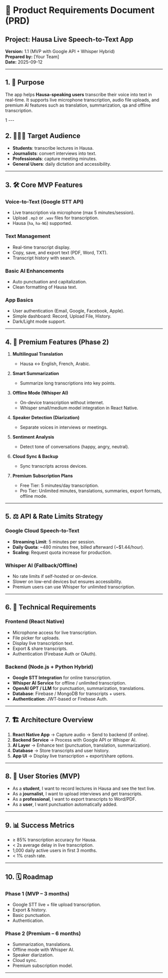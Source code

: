 # 📄 Product Requirements Document (PRD)  
## Project: Hausa Live Speech-to-Text App  
**Version:** 1.1 (MVP with Google API + Whisper Hybrid)  
**Prepared by:** [Your Team]  
**Date:** 2025-09-12  

---

## 1. 🎯 Purpose  
The app helps **Hausa-speaking users** transcribe their voice into text in real-time. It supports live microphone transcription, audio file uploads, and premium AI features such as translation, summarization, qa and offline transcription.  

1 ---

## 2. 🧑‍🤝‍🧑 Target Audience  
- **Students**: transcribe lectures in Hausa.  
- **Journalists**: convert interviews into text.  
- **Professionals**: capture meeting minutes.  
- **General Users**: daily dictation and accessibility.  

---

## 3. 🛠️ Core MVP Features  
### **Voice-to-Text (Google STT API)**  
- Live transcription via microphone (max 5 minutes/session).  
- Upload `.mp3` or `.wav` files for transcription.  
- Hausa (`ha`, `ha-NG`) supported.  

### **Text Management**  
- Real-time transcript display.  
- Copy, save, and export text (PDF, Word, TXT).  
- Transcript history with search.  

### **Basic AI Enhancements**  
- Auto punctuation and capitalization.  
- Clean formatting of Hausa text.  

### **App Basics**  
- User authentication (Email, Google, Facebook, Apple).  
- Simple dashboard: Record, Upload File, History.  
- Dark/Light mode support.  

---

## 4. 🚀 Premium Features (Phase 2)  
1. **Multilingual Translation**  
   - Hausa ↔ English, French, Arabic.  

2. **Smart Summarization**  
   - Summarize long transcriptions into key points.  

3. **Offline Mode (Whisper AI)**  
   - On-device transcription without internet.  
   - Whisper small/medium model integration in React Native.  

4. **Speaker Detection (Diarization)**  
   - Separate voices in interviews or meetings.  

5. **Sentiment Analysis**  
   - Detect tone of conversations (happy, angry, neutral).  

6. **Cloud Sync & Backup**  
   - Sync transcripts across devices.  

7. **Premium Subscription Plans**  
   - Free Tier: 5 minutes/day transcription.  
   - Pro Tier: Unlimited minutes, translations, summaries, export formats, offline mode.  

---

## 5. ⚖️ API & Rate Limits Strategy  
### **Google Cloud Speech-to-Text**  
- **Streaming Limit**: 5 minutes per session.  
- **Daily Quota**: ~480 minutes free, billed afterward (~$1.44/hour).  
- **Scaling**: Request quota increase for production.  

### **Whisper AI (Fallback/Offline)**  
- No rate limits if self-hosted or on-device.  
- Slower on low-end devices but ensures accessibility.  
- Premium users can use Whisper for unlimited transcription.  

---

## 6. 🧩 Technical Requirements  
### **Frontend (React Native)**  
- Microphone access for live transcription.  
- File picker for uploads.  
- Display live transcription text.  
- Export & share transcripts.  
- Authentication (Firebase Auth or OAuth).  

### **Backend (Node.js + Python Hybrid)**  
- **Google STT Integration** for online transcription.  
- **Whisper AI Service** for offline / unlimited transcription.  
- **OpenAI GPT / LLM** for punctuation, summarization, translations.  
- **Database**: Firebase / MongoDB for transcripts + users.  
- **Authentication**: JWT-based or Firebase Auth.  

---

## 7. 🏗️ Architecture Overview  
1. **React Native App** → Capture audio → Send to backend (if online).  
2. **Backend Service** → Process with Google API or Whisper AI.  
3. **AI Layer** → Enhance text (punctuation, translation, summarization).  
4. **Database** → Store transcripts and user history.  
5. **App UI** → Display live transcription + export/share options.  

---

## 8. 🎨 User Stories (MVP)  
- As a **student**, I want to record lectures in Hausa and see the text live.  
- As a **journalist**, I want to upload interviews and get transcripts.  
- As a **professional**, I want to export transcripts to Word/PDF.  
- As a **user**, I want punctuation automatically added.  

---

## 9. 📊 Success Metrics  
- ≥ 85% transcription accuracy for Hausa.  
- < 2s average delay in live transcription.  
- 1,000 daily active users in first 3 months.  
- < 1% crash rate.  

---

## 10. 🗓️ Roadmap  
### **Phase 1 (MVP – 3 months)**  
- Google STT live + file upload transcription.  
- Export & history.  
- Basic punctuation.  
- Authentication.  

### **Phase 2 (Premium – 6 months)**  
- Summarization, translations.  
- Offline mode with Whisper AI.  
- Speaker diarization.  
- Cloud sync.  
- Premium subscription model.  

---
